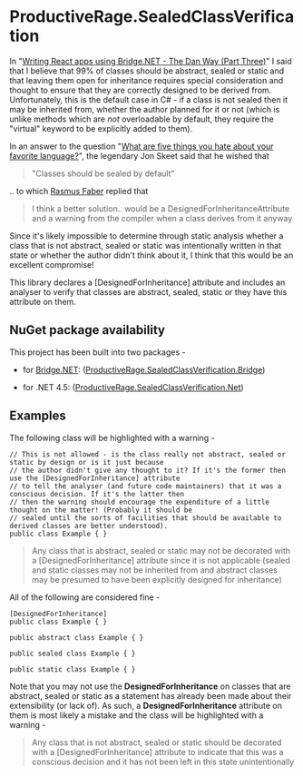 # ProductiveRage.SealedClassVerification

In "[Writing React apps using Bridge.NET - The Dan Way (Part Three)](http://www.productiverage.com/writing-react-apps-using-bridgenet-the-dan-way-part-three)" I said that I believe that 99% of classes should be abstract, sealed or static and that leaving them open for inheritance requires special consideration and thought to ensure that they are correctly designed to be derived from. Unfortunately, this is the default case in C# - if a class is not sealed then it may be inherited from, whether the author planned for it or not (which is unlike methods which are *not* overloadable by default, they require the "virtual" keyword to be explicitly added to them).

In an answer to the question "[What are five things you hate about your favorite language?](http://stackoverflow.com/a/282342/3813189)", the legendary Jon Skeet said that he wished that

> "Classes should be sealed by default"

.. to which [Rasmus Faber](http://stackoverflow.com/users/5542/rasmus-faber) replied that 

>  I think a better solution.. would be a DesignedForInheritanceAttribute and a warning from the compiler when a class derives from it anyway

Since it's likely impossible to determine through static analysis whether a class that is not abstract, sealed or static was intentionally written in that state or whether the author didn't think about it, I think that this would be an excellent compromise!

This library declares a [DesignedForInheritance] attribute and includes an analyser to verify that classes are abstract, sealed, static *or* they have this attribute on them.

## NuGet package availability

This project has been built into two packages -

* for [Bridge.NET](http://bridge.net/): ([ProductiveRage.SealedClassVerification.Bridge](https://www.nuget.org/packages/ProductiveRage.SealedClassVerification.Bridge))

* for .NET 4.5: ([ProductiveRage.SealedClassVerification.Net](https://www.nuget.org/packages/ProductiveRage.SealedClassVerification.Net))

## Examples

The following class will be highlighted with a warning -

	// This is not allowed - is the class really not abstract, sealed or static by design or is it just because
	// the author didn't give any thought to it? If it's the former then use the [DesignedForInheritance] attribute
	// to tell the analyser (and future code maintainers) that it was a conscious decision. If it's the latter then
	// then the warning should encourage the expenditure of a little thought on the matter! (Probably it should be
	// sealed until the sorts of facilities that should be available to derived classes are better understood).
	public class Example { }
	
> Any class that is abstract, sealed or static may not be decorated with a [DesignedForInheritance] attribute since it is not applicable (sealed and static classes may not be inherited from and abstract classes may be presumed to have been explicitly designed for inheritance)
	
All of the following are considered fine -

	[DesignedForInheritance]
	public class Example { }

	public abstract class Example { }

	public sealed class Example { }

	public static class Example { }

Note that you may not use the **DesignedForInheritance** on classes that are abstract, sealed or static as a statement has already been made about their extensibility (or lack of). As such, a **DesignedForInheritance** attribute on them is most likely a mistake and the class will be highlighted with a warning -

> Any class that is not abstract, sealed or static should be decorated with a [DesignedForInheritance] attribute to indicate that this was a conscious decision and it has not been left in this state unintentionally